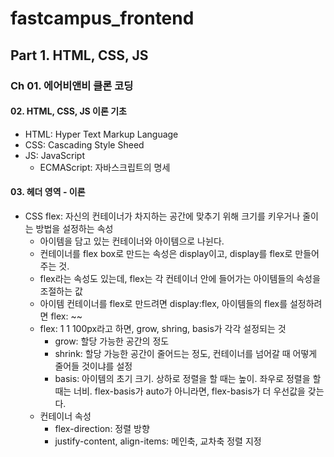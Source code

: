 # fastcampus_frontend

## Part 1. HTML, CSS, JS

### Ch 01. 에어비앤비 클론 코딩

#### 02. HTML, CSS, JS 이론 기초
- HTML: Hyper Text Markup Language
- CSS: Cascading Style Sheed
- JS: JavaScript
  - ECMAScript: 자바스크립트의 명세

#### 03. 헤더 영역 - 이론
- CSS flex: 자신의 컨테이너가 차지하는 공간에 맞추기 위해 크기를 키우거나 줄이는 방법을 설정하는 속성
  - 아이템을 담고 있는 컨테이너와 아이템으로 나뉜다.
  - 컨테이너를 flex box로 만드는 속성은 display이고, display를 flex로 만들어주는 것.
  - flex라는 속성도 있는데, flex는 각 컨테이너 안에 들어가는 아이템들의 속성을 조절하는 값
  - 아이템 컨테이너를 flex로 만드려면 display:flex, 아이템들의 flex를 설정하려면 flex: ~~
  - flex: 1 1 100px라고 하면, grow, shring, basis가 각각 설정되는 것
    - grow: 할당 가능한 공간의 정도
    - shrink: 할당 가능한 공간이 줄어드는 정도, 컨테이너를 넘어갈 때 어떻게 줄어들 것이냐를 설정
    - basis: 아이템의 초기 크기. 상하로 정렬을 할 때는 높이. 좌우로 정렬을 할 때는 너비. flex-basis가 auto가 아니라면, flex-basis가 더 우선값을 갖는다.
  - 컨테이너 속성
    - flex-direction: 정렬 방향
    - justify-content, align-items: 메인축, 교차축 정렬 지정